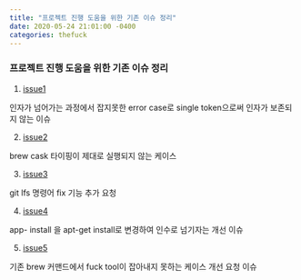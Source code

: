 ```yaml
---
title: "프로젝트 진행 도움을 위한 기존 이슈 정리"
date: 2020-05-24 21:01:00 -0400
categories: thefuck
---
```


### 프로젝트 진행 도움을 위한 기존 이슈 정리

1. [issue1](https://github.com/nvbn/thefuck/issues/1084)

인자가 넘어가는 과정에서 잡지못한 error case로 single token으로써 인자가 보존되지 않는 이슈

2. [issue2](https://github.com/nvbn/thefuck/issues/1066)

brew cask 타이핑이 제대로 실행되지 않는 케이스

3. [issue3](https://github.com/nvbn/thefuck/issues/1030)

git lfs 명령어 fix 기능 추가 요청

4. [issue4](https://github.com/nvbn/thefuck/issues/975)

app- install 을 apt-get install로 변경하여 인수로 넘기자는 개선 이슈

5. [issue5](https://github.com/nvbn/thefuck/issues/941)

기존 brew 커맨드에서 fuck tool이 잡아내지 못하는 케이스 개선 요청 이슈


